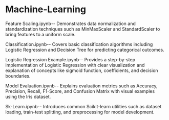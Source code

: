 # Machine-Learning

Feature Scaling.ipynb--	Demonstrates data normalization and standardization techniques such as MinMaxScaler and StandardScaler to bring features to a uniform scale.

Classification.ipynb--	Covers basic classification algorithms including Logistic Regression and Decision Tree for predicting categorical outcomes.

Logistic Regression Example.ipynb--	Provides a step-by-step implementation of Logistic Regression with clear visualization and explanation of concepts like sigmoid function, coefficients, and decision boundaries.

Model Evaluation.ipynb--	Explains evaluation metrics such as Accuracy, Precision, Recall, F1-Score, and Confusion Matrix with visual examples using the Iris dataset.

Sk-Learn.ipynb--	Introduces common Scikit-learn utilities such as dataset loading, train-test splitting, and preprocessing for model development.
